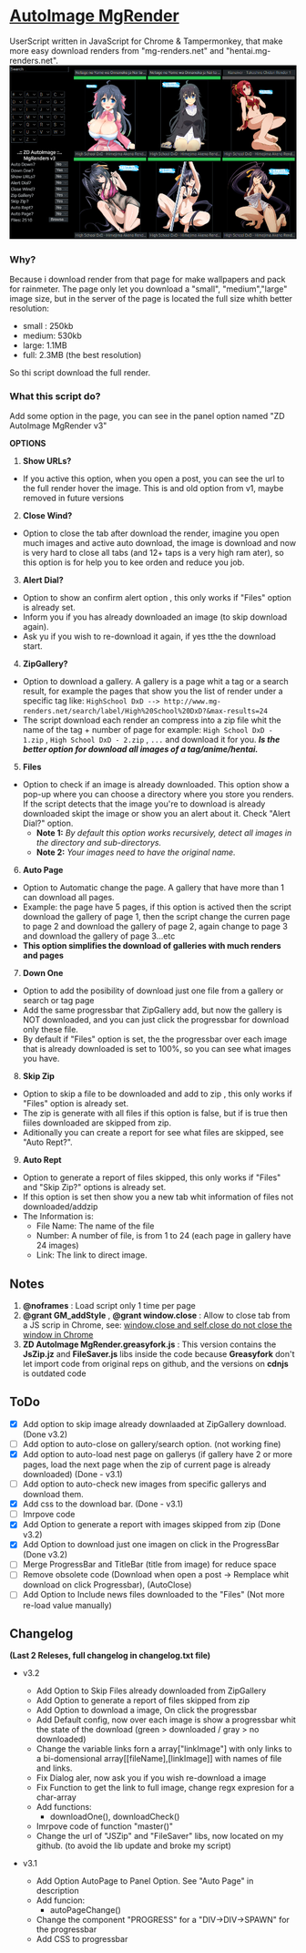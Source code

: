 # [AutoImage MgRender](https://github.com/ZeroDrako/AutoImage-MgRender)
UserScript written in JavaScript for Chrome & Tampermonkey, that make more easy download renders from "mg-renders.net" and "hentai.mg-renders.net".
![MENU](https://raw.githubusercontent.com/ZeroDrako/AutoImage-MgRender/master/3.2.PNG)

### Why?
Because i download render from that page for make wallpapers and pack for rainmeter.
The page only let you download a "small", "medium","large" image size, but in the server of the page is located the full size whith better resolution:
- small :     250kb
- medium:     530kb
- large:      1.1MB
- full:       2.3MB (the best resolution)
 
So thi script download the full render.

### What this script do?
Add some option in the page, you can see in the panel option named "ZD AutoImage MgRender v3"

**OPTIONS**

1. **Show URLs?**
  - If you active this option, when you open a post, you can see the url to the full render hover the image. This is and old option from v1, maybe removed in future versions

2. **Close Wind?**
  - Option to close the tab after download the render, imagine you open much images and active auto download, the image is download and now is very hard to close all tabs (and 12+ taps is a very high ram ater), so this option is for help you to kee orden and reduce you job.

3. **Alert Dial?**
  - Option to show an confirm alert option , this only works if "Files" option is already set.
  - Inform you if you has already downloaded an image (to skip download again).
  - Ask yu if you wish to re-download it again, if yes tthe the download start.

4. **ZipGallery?**
  - Option to download a gallery. A gallery is a page whit a tag or a search result, for example the pages that show you the list of render under a specific tag like: 
  ```HighSchool DxD --> http://www.mg-renders.net/search/label/High%20School%20DxD?&max-results=24```
  - The script download each render an compress into a zip file whit the name of the tag + number of page for example:
  ```High School DxD - 1.zip``` , ```High School DxD - 2.zip``` , ```...```
  and download it for you. *__Is the better option for download all images of a tag/anime/hentai.__*

5. **Files**
  - Option to check if an image is already downloaded. This option show a pop-up where you can choose a directory where you store you renders. If the script detects that the image you're to download is already downloaded skipt the image or show you an alert about it. Check "Alert Dial?" option.
    - **Note 1:** *By default this option works recursively, detect all images in the directory and sub-directorys.*
    - **Note 2:** *Your images need to have the original name.*

6. **Auto Page**
  - Option to Automatic change the page. A gallery that have more than 1 can download all pages.
  - Example: the page have 5 pages, if this option is actived then the script download the gallery of page 1, then the script change the curren page to page 2 and download the gallery of page 2, again change to page 3 and download the gallery of page 3...etc
  - **This option simplifies the download of galleries with much renders and pages**

7. **Down One**
  - Option to add the posibility of download just one file from a gallery or search or tag page
  - Add the same progressbar that ZipGallery add, but now the gallery is NOT downloaded, and you can just click the progressbar for download only these file.
  - By default if "Files" option is set, the the progressbar over each image that is already downloaded is set to 100%, so you can see what images you have.

8. **Skip Zip**
  - Option to skip a file to be downloaded and add to zip , this only works if "Files" option is already set.
  - The zip is generate with all files if this option is false, but if is true then fiiles downloaded are skipped from zip.
  - Aditionally you can create a report for see what files are skipped, see "Auto Rept?".

9. **Auto Rept**
  - Option to generate a report of files skipped, this only works if "Files" and "Skip Zip?" options is already set.
  - If this option is set then show you a new tab whit information of files not downloaded/addzip
  - The Information is:
     - File Name: The name of the file
     - Number: A number of file, is from 1 to 24 (each page in gallery have 24 images)
     - Link: The link to direct image.

## Notes
1. **@noframes** : Load script only 1 time per page
2. **@grant GM_addStyle** , **@grant window.close** : Allow to close tab from a JS scrip in Chrome, see: [window.close and self.close do not close the window in Chrome](http://stackoverflow.com/questions/19761241/window-close-and-self-close-do-not-close-the-window-in-chrome)
3. **ZD AutoImage MgRender.greasyfork.js** : This version contains the __JsZip.jz__ and __FileSaver.js__ libs  inside the code because __Greasyfork__ don't let import code from original reps on github, and the versions on __cdnjs__ is outdated code

## ToDo
- [x] Add option to skip image already downlaaded at ZipGallery download. (Done v3.2)
- [ ] Add option to auto-close on gallery/search option. (not working fine)
- [x] Add option to auto-load nest page on gallerys (if gallery have 2 or more pages, load the next page when the zip of current page is already downloaded) (Done - v3.1)
- [ ] Add option to auto-check new images from specific gallerys and download them.
- [x] Add css to the download bar. (Done - v3.1)
- [ ] Imrpove code
- [x] Add Option to generate a report with images skipped from zip (Done v3.2)
- [x] Add Option to download just one imagen on click in the ProgressBar (Done v3.2)
- [ ] Merge ProgressBar and TitleBar (title from image) for reduce space
- [ ] Remove obsolete code (Download when open a post -> Remplace whit download on click Progressbar), (AutoClose)
- [ ] Add Option to Include news files downloaded to the "Files" (Not more re-load value manually)

## Changelog
**(Last 2 Releses, full changelog in __changelog.txt__ file)**
- v3.2
  - Add Option to Skip Files already downloaded from ZipGallery
  - Add Option to generate a report of files skipped from zip
  - Add Option to download a image, On click the progressbar
  - Add Default config, now over each image is show a progressbar whit the state of the download (green > downloaded / gray > no downloaded)
  - Change the variable links forn a array["linkImage"] with only links to a bi-domensional array[[fileName],[linkImage]] with names of file and links.
  - Fix Dialog aler, now ask you if you wish re-download a image
  - Fix Function to get the link to full image, change regx expresion for a char-array
  - Add functions:
    - downloadOne(), downloadCheck()
  - Imrpove code of function "master()"
  - Change the url of "JSZip" and "FileSaver" libs, now located on my github. (to avoid the lib update and broke my script)

- v3.1
  - Add Option AutoPage to Panel Option. See "Auto Page" in description
  - Add funcion:
      - autoPageChange()
  - Change the component "PROGRESS" for a "DIV->DIV->SPAWN" for the progressbar
  - Add CSS to progressbar
